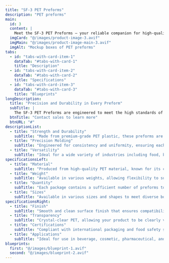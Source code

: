 ```yaml
---
title: "SF-3 PET Preforms"
description: "PET preforms"
main:
  id: 3
  content: |
    Meet the SF-3 PET Preforms – your reliable companion for high-quality PET bottle production. These preforms are designed to provide precision and durability, making them the ideal solution for beverage and packaging industries.
  imgCard: "@/images/product-image-3.avif"
  imgMain: "@/images/product-image-main-3.avif"
  imgAlt: "Mockup boxes of PET preforms"
tabs:
  - id: "tabs-with-card-item-1"
    dataTab: "#tabs-with-card-1"
    title: "Description"
  - id: "tabs-with-card-item-2"
    dataTab: "#tabs-with-card-2"
    title: "Specifications"
  - id: "tabs-with-card-item-3"
    dataTab: "#tabs-with-card-3"
    title: "Blueprints"
longDescription:
  title: "Precision and Durability in Every Preform"
  subTitle: |
    The SF-3 PET Preforms are engineered to meet the high standards of the beverage, cosmetic, and pharmaceutical industries, ensuring strong, clear bottles that hold up to high-quality production processes.
  btnTitle: "Contact sales to learn more"
  btnURL: "#"
descriptionList:
  - title: "Strength and Durability"
    subTitle: "Made from premium-grade PET plastic, these preforms are designed to withstand the high-pressure blow molding process and provide durable final products."
  - title: "Precision Molding"
    subTitle: "Engineered for consistency and uniformity, ensuring each preform meets exact specifications for a seamless production process."
  - title: "Versatility"
    subTitle: "Ideal for a wide variety of industries including food, beverage, and personal care, offering flexible packaging solutions."
specificationsLeft:
  - title: "Material"
    subTitle: "Produced from high-quality PET material, known for its clarity, strength, and durability."
  - title: "Weight"
    subTitle: "Available in various weights, allowing flexibility to suit different bottle sizes and product types."
  - title: "Quantity"
    subTitle: "Each package contains a sufficient number of preforms to meet the needs of your production process."
  - title: "Sizes"
    subTitle: "Available in various sizes and shapes to meet diverse bottle design requirements."
specificationsRight:
  - title: "Finish"
    subTitle: "Smooth and clean surface finish that ensures compatibility with blow molding for optimal bottle quality."
  - title: "Transparency"
    subTitle: "Crystal-clear PET, allowing your product to be clearly visible through the bottle."
  - title: "Certifications"
    subTitle: "Compliant with international packaging and food safety standards, ensuring safe and reliable usage."
  - title: "Applications"
    subTitle: "Ideal for use in beverage, cosmetic, pharmaceutical, and other packaging sectors that require high-quality PET bottles."
blueprints:
  first: "@/images/blueprint-1.avif"
  second: "@/images/blueprint-2.avif"
---
```

